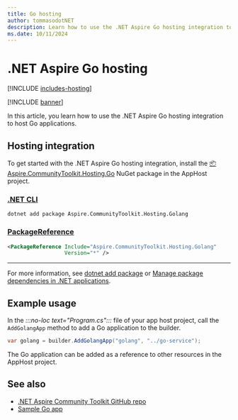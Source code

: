 ```yaml
---
title: Go hosting
author: tommasodotNET
description: Learn how to use the .NET Aspire Go hosting integration to host Go applications.
ms.date: 10/11/2024
---
```


# .NET Aspire Go hosting

[!INCLUDE [includes-hosting](../includes/includes-hosting.md)]

[!INCLUDE [banner](includes/banner.md)]

In this article, you learn how to use the .NET Aspire Go hosting integration to host Go applications.

## Hosting integration

To get started with the .NET Aspire Go hosting integration, install the [📦 Aspire.CommunityToolkit.Hosting.Go](https://github.com/orgs/CommunityToolkit/packages/nuget/package/Aspire.CommunityToolkit.Hosting.Golang) NuGet package in the AppHost project.

### [.NET CLI](#tab/dotnet-cli)

```dotnetcli
dotnet add package Aspire.CommunityToolkit.Hosting.Golang
```

### [PackageReference](#tab/package-reference)

```xml
<PackageReference Include="Aspire.CommunityToolkit.Hosting.Golang"
                  Version="*" />
```

---

For more information, see [dotnet add package](/dotnet/core/tools/dotnet-add-package) or [Manage package dependencies in .NET applications](/dotnet/core/tools/dependencies).

## Example usage

In the _:::no-loc text="Program.cs":::_ file of your app host project, call the `AddGolangApp` method to add a Go application to the builder.

```csharp
var golang = builder.AddGolangApp("golang", "../go-service");
```

The Go application can be added as a reference to other resources in the AppHost project.

## See also

- [.NET Aspire Community Toolkit GitHub repo](https://github.com/CommunityToolkit/Aspire)
- [Sample Go app](https://github.com/CommunityToolkit/Aspire/tree/main/examples/golang)
